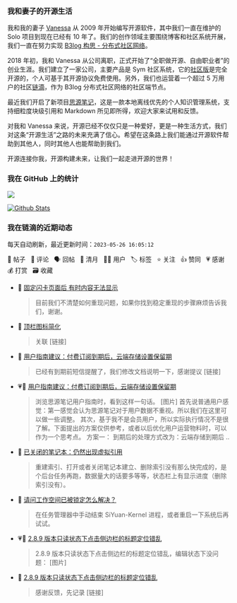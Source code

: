 ### 我和妻子的开源生活

我和我的妻子 [Vanessa](https://github.com/Vanessa219) 从 2009 年开始编写开源软件，其中我们一直在维护的 Solo 项目到现在已经有 10 年了。我们的创作领域主要围绕博客和社区系统开展，我们一直在努力实现 [B3log 构思 - 分布式社区网络](https://ld246.com/article/1546941897596)。

2018 年初，我和 Vanessa 从公司离职，正式开始了“全职做开源、自由职业者”的创业生涯。我们建立了一家公司，主要产品是 Sym 社区系统，它的[社区版](https://github.com/88250/symphony)是完全开源的，个人可基于其开源协议免费使用。另外，我们也运营着一个超过 5 万用户的社区[链滴](https://ld246.com)，作为 B3log 分布式社区网络的社区端节点。

最近我们开启了新项目[思源笔记](https://github.com/siyuan-note/siyuan)，这是一款本地离线优先的个人知识管理系统，支持细粒度块级引用和 Markdown 所见即所得，欢迎大家来试用和反馈。

对我和 Vanessa 来说，开源已经不仅仅只是一种爱好，更是一种生活方式，我们对这条“开源生活”之路的未来充满了信心。希望在这条路上我们能通过开源软件帮助到其他人，同时其他人也能帮助到我们。

开源连接你我，开源构建未来，让我们一起走进开源的世界！

### 我在 GitHub 上的统计

<a title="Hits" target="_blank" href="https://github.com/88250/88250"><img src="https://hits.b3log.org/88250/88250.svg"></a>

[![Github Stats](https://github-readme-stats.vercel.app/api?username=88250&theme=tokyonight&show_icons=true)](https://github.com/88250)

<!--events start -->

### 我在链滴的近期动态

每天自动刷新，最近更新时间：`2023-05-26 16:05:12`

📝 帖子 &nbsp; 💬 评论 &nbsp; 🗣 回帖 &nbsp; 🌙 清月 &nbsp; 👨‍💻 用户 &nbsp; 🏷️ 标签 &nbsp; ⭐️ 关注 &nbsp; 👍 赞同 &nbsp; 💗 感谢 &nbsp; 💰 打赏 &nbsp; 🗃 收藏

* 💬 [固定闪卡页面后 有时内容无法显示](https://ld246.com/article/1684729568716/comment/1685067843854#comments)

  > 目前我们不清楚如何重现问题，如果你找到稳定重现的步骤麻烦告诉我们，谢谢。
* 💬 [顶栏图标简化](https://ld246.com/article/1685028303381/comment/1685067329066#comments)

  > 关联 [链接]
* 💬 [用户指南建议：付费订阅到期后，云端存储设置保留期](https://ld246.com/article/1685035279861/comment/1685058508693#comments)

  > 已经有到期前短信提醒了，我们修改文档说明一下，感谢提议 [链接]
* 💗📝 [用户指南建议：付费订阅到期后，云端存储设置保留期](https://ld246.com/article/1685035279861)

  > 浏览思源笔记用户指南时，看到这样一句话。 [图片] 首先说普通用户感觉：第一感觉会认为思源笔记对于用户数据不重视。所以我们在这里可以做一些调整。 其次，基于我不是会员用户，所以实际执行情况不是很了解。下面提出的方案仅供参考，或者以后优化用户运营物料时，可以作为一个思考点。 方案一： 到期后的处理方式改为：云端存储到期后 ..
* 💬 [已关闭的笔记本：仍然出现虚拟引用](https://ld246.com/article/1684676062113/comment/1685056857745#comments)

  > 重建索引、打开或者关闭笔记本建立、删除索引没有那么快完成的，是个后台任务再跑，数据量大的话要多等等，状态栏上有显示进度（删除索引没有）。
* 💬 [请问工作空间已被锁定怎么解决？](https://ld246.com/article/1684983813439/comment/1684985595244#comments)

  > 在任务管理器中手动结束 SiYuan-Kernel 进程，或者重启一下系统后再试试。
* 💗📝 [2.8.9 版本只读状态下点击侧边栏的标题定位错乱](https://ld246.com/article/1684902480016)

  > 2.8.9 版本只读状态下点击侧边栏的标题定位错乱，编辑状态下没问题： [图片]
* 💬 [2.8.9 版本只读状态下点击侧边栏的标题定位错乱](https://ld246.com/article/1684902480016/comment/1684974836406#comments)

  > 感谢反馈，先记录 [链接]


<!--events end -->
